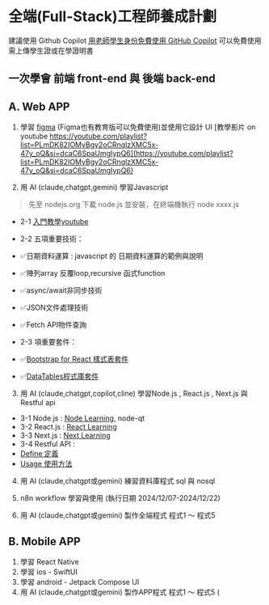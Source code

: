 
# 全端(Full-Stack)工程師養成計劃
建議使用 Github Copilot 
[用老師學生身份免費使用 GitHub Copilot](https://medium.com/%E5%BD%BC%E5%BE%97%E6%BD%98%E7%9A%84-swift-ios-app-%E9%96%8B%E7%99%BC%E5%95%8F%E9%A1%8C%E8%A7%A3%E7%AD%94%E9%9B%86/%E7%94%A8%E8%80%81%E5%B8%AB-%E5%AD%B8%E7%94%9F%E8%BA%AB%E4%BB%BD%E5%85%8D%E8%B2%BB%E4%BD%BF%E7%94%A8-github-copilot-223236e0e0e8)
 可以免費使用需上傳學生證或在學證明書

## 一次學會 前端 front-end 與 後端 back-end

## A. Web APP

1. 學習 [figma](https://www.figma.com) (Figma也有教育版可以免費使用)並使用它設計 UI
   [教學影片 on youtube https://youtube.com/playlist?list=PLmDK82IOMyBgy2oCRnqlzXMC5x-47y_oQ&si=dcaC6SpaUmgIypQ6](https://youtube.com/playlist?list=PLmDK82IOMyBgy2oCRnqlzXMC5x-47y_oQ&si=dcaC6SpaUmgIypQ6)

2. 用 AI (claude,chatgpt,gemini) 學習Javascript

>   先至 nodejs.org 下載 node.js 並安裝，在終端機執行 node xxxx.js 
   
+ 2-1 [入門教學youtube](https://youtu.be/0FLkwZ-PH2I?si=ZrUhfvpNxE-oj8Wp) 
   
+ 2-2 五項重要技術：
+ ✅日期資料運算 : javascript 的 日期資料運算的範例與說明
+ ✅陣列array 反覆loop,recursive 函式function
+ ✅async/await非同步技術
+ ✅JSON文件處理技術
+ ✅Fetch API物件查詢

+ 2-3 項重要套件：
+ ✅[Bootstrap for React 樣式表套件](https://react-bootstrap.netlify.app/)
+ ✅[DataTables程式庫套件](https://datatables.net/manual/react)

3. 用 AI (claude,chatgpt,copilot,cline) 學習Node.js , React.js , Next.js 與 Restful api 

+ 3-1 Node.js : [Node Learning](https://nodejs.org/en/learn/getting-started/introduction-to-nodejs), node-qt
+ 3-2 React.js : [React Learning](https://react.dev/learn)
+ 3-3 Next.js : [Next Learning](https://nextjs.org/learn)
+ 3-4 Restful API :
+ [Define 定義](https://aws.amazon.com/tw/what-is/restful-api/)
+ [Usage 使用方法](https://learn.microsoft.com/zh-tw/azure/architecture/best-practices/api-design#define-api-operations-in-terms-of-http-methods)

4. 用 AI (claude,chatgpt或gemini) 練習資料庫程式 sql 與 nosql  

5. n8n workflow 學習與使用 (執行日期 2024/12/07-2024/12/22)

6. 用 AI (claude,chatgpt或gemini) 製作全端程式 程式1 ～ 程式5  
   
## B. Mobile APP
1. 學習 React Native  
2. 學習 ios - SwiftUI  
3. 學習 android - Jetpack Compose UI  
4. 用 AI (claude,chatgpt或gemini) 製作APP程式 程式1 ～ 程式5 ( 

